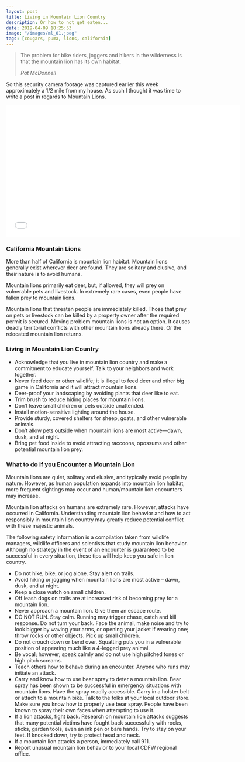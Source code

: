 ```yaml
---
layout: post
title: Living in Mountain Lion Country
description: Or how to not get eaten...
date: 2019-04-09 18:25:53
image: "/images/ml_01.jpeg"
tags: [cougars, puma, lions, california]
---
```


> The problem for bike riders, joggers and hikers in the wilderness is that the
> mountain lion has its own habitat.
>
> <cite>Pat McDonnell</cite>

So this security camera footage was captured earlier this week approximately a
1/2 mile from my house. As such I thought it was time to write a post in regards
to Mountain Lions.

<center>
<iframe src="/assets/videos/mountain-lion.mp4" width="640" height="360" frameborder="0"></iframe>
</center>

### California Mountain Lions

More than half of California is mountain lion habitat. Mountain lions generally
exist wherever deer are found. They are solitary and elusive, and their nature
is to avoid humans.

Mountain lions primarily eat deer, but, if allowed, they will prey on vulnerable
pets and livestock. In extremely rare cases, even people have fallen prey to
mountain lions.

Mountain lions that threaten people are immediately killed. Those that prey on
pets or livestock can be killed by a property owner after the required permit is
secured. Moving problem mountain lions is not an option. It causes deadly
territorial conflicts with other mountain lions already there. Or the relocated
mountain lion returns.

### Living in Mountain Lion Country

- Acknowledge that you live in mountain lion country and make a commitment to
  educate yourself. Talk to your neighbors and work together.
- Never feed deer or other wildlife; it is illegal to feed deer and other big
  game in California and it will attract mountain lions.
- Deer-proof your landscaping by avoiding plants that deer like to eat.
- Trim brush to reduce hiding places for mountain lions.
- Don’t leave small children or pets outside unattended.
- Install motion-sensitive lighting around the house.
- Provide sturdy, covered shelters for sheep, goats, and other vulnerable
  animals.
- Don’t allow pets outside when mountain lions are most active—dawn, dusk, and
  at night.
- Bring pet food inside to avoid attracting raccoons, opossums and other
  potential mountain lion prey.

### What to do if you Encounter a Mountain Lion

Mountain lions are quiet, solitary and elusive, and typically avoid people by
nature. However, as human population expands into mountain lion habitat, more
frequent sightings may occur and human/mountain lion encounters may increase.

Mountain lion attacks on humans are extremely rare. However, attacks have
occurred in California. Understanding mountain lion behavior and how to act
responsibly in mountain lion country may greatly reduce potential conflict with
these majestic animals.

The following safety information is a compilation taken from wildlife managers,
wildlife officers and scientists that study mountain lion behavior. Although no
strategy in the event of an encounter is guaranteed to be successful in every
situation, these tips will help keep you safe in lion country.

- Do not hike, bike, or jog alone. Stay alert on trails.
- Avoid hiking or jogging when mountain lions are most active – dawn, dusk, and
  at night.
- Keep a close watch on small children.
- Off leash dogs on trails are at increased risk of becoming prey for a
  mountain lion.
- Never approach a mountain lion. Give them an escape route.
- DO NOT RUN. Stay calm. Running may trigger chase, catch and kill response. Do
  not turn your back. Face the animal, make noise and try to look bigger by
  waving your arms, or opening your jacket if wearing one; throw rocks or other
  objects. Pick up small children.
- Do not crouch down or bend over. Squatting puts you in a vulnerable position
  of appearing much like a 4-legged prey animal.
- Be vocal; however, speak calmly and do not use high pitched tones or high
  pitch screams.
- Teach others how to behave during an encounter. Anyone who runs may initiate
  an attack.
- Carry and know how to use bear spray to deter a mountain lion. Bear spray has
  been shown to be successful in emergency situations with mountain lions. Have
  the spray readily accessible. Carry in a holster belt or attach to a mountain
  bike. Talk to the folks at your local outdoor store. Make sure you know how to
  properly use bear spray. People have been known to spray their own faces when
  attempting to use it.
- If a lion attacks, fight back. Research on mountain lion attacks suggests that
  many potential victims have fought back successfully with rocks, sticks,
  garden tools, even an ink pen or bare hands. Try to stay on your feet. If
  knocked down, try to protect head and neck.
- If a mountain lion attacks a person, immediately call 911.
- Report unusual mountain lion behavior to your local CDFW regional office.
